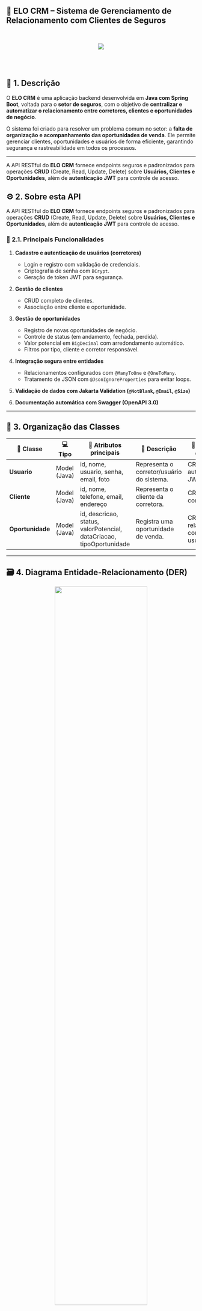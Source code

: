 ## 🧩 ELO CRM – Sistema de Gerenciamento de Relacionamento com Clientes de Seguros
<br /> <div align="center"> <img src="https://ik.imagekit.io/Thalima23/Como-o-CRM-pode-ajudar-em-um-atendimento-personalizado.jpg?updatedAt=1761774183594" /> </div>

<br /><br />
## 📝 1. Descrição  

O **ELO CRM** é uma aplicação backend desenvolvida em **Java com Spring Boot**, voltada para o **setor de seguros**, com o objetivo de **centralizar e automatizar o relacionamento entre corretores, clientes e oportunidades de negócio**.  

O sistema foi criado para resolver um problema comum no setor: a **falta de organização e acompanhamento das oportunidades de venda**. Ele permite gerenciar clientes, oportunidades e usuários de forma eficiente, garantindo segurança e rastreabilidade em todos os processos.  

-----

A API RESTful do **ELO CRM** fornece endpoints seguros e padronizados para operações **CRUD** (Create, Read, Update, Delete) sobre **Usuários, Clientes e Oportunidades**, além de **autenticação JWT** para controle de acesso.

## ⚙️ 2. Sobre esta API  

A API RESTful do **ELO CRM** fornece endpoints seguros e padronizados para operações **CRUD** (Create, Read, Update, Delete) sobre **Usuários, Clientes e Oportunidades**, além de **autenticação JWT** para controle de acesso.

### 🔹 2.1. Principais Funcionalidades  

1. **Cadastro e autenticação de usuários (corretores)**  
   - Login e registro com validação de credenciais.  
   - Criptografia de senha com `BCrypt`.  
   - Geração de token JWT para segurança.  

2. **Gestão de clientes**  
   - CRUD completo de clientes.  
   - Associação entre cliente e oportunidade.  

3. **Gestão de oportunidades**  
   - Registro de novas oportunidades de negócio.  
   - Controle de status (em andamento, fechada, perdida).  
   - Valor potencial em `BigDecimal` com arredondamento automático.  
   - Filtros por tipo, cliente e corretor responsável.  

4. **Integração segura entre entidades**  
   - Relacionamentos configurados com `@ManyToOne` e `@OneToMany`.  
   - Tratamento de JSON com `@JsonIgnoreProperties` para evitar loops.  

5. **Validação de dados com Jakarta Validation (`@NotBlank`, `@Email`, `@Size`)**  

6. **Documentação automática com Swagger (OpenAPI 3.0)**  
---

## 🧱 3. Organização das Classes  


| 🧩 Classe | 💻 Tipo | 🧾 Atributos principais | 🧱 Descrição | 🎯 Requisitos atendidos |
|-----------|---------|-------------------------|--------------|--------------------------|
| **Usuario** | Model (Java) | id, nome, usuario, senha, email, foto | Representa o corretor/usuário do sistema. | CRUD + autenticação JWT |
| **Cliente** | Model (Java) | id, nome, telefone, email, endereço | Representa o cliente da corretora. | CRUD completo |
| **Oportunidade** | Model (Java) | id, descricao, status, valorPotencial, dataCriacao, tipoOportunidade | Registra uma oportunidade de venda. | CRUD + relacionamento com cliente e usuário |


---

## 🗃️ 4. Diagrama Entidade-Relacionamento (DER)  

<div align="center">
   <img src="https://ik.imagekit.io/Thalima23/image.png?updatedAt=1761775468699" width="70%"/>  
</div>

**Relacionamentos:**
- Um **Usuário** pode ter várias **Oportunidades**.  
- Um **Cliente** pode estar vinculado a várias **Oportunidades**.  
- Cada **Oportunidade** pertence a um único **Usuário** e um único **Cliente**.

---

## 🛠️ 5. Tecnologias Utilizadas  

| Tecnologia | Descrição |
|-------------|------------|
| ☕ **Java 17** | Linguagem de programação principal |
| 🌱 **Spring Boot 3** | Framework para desenvolvimento backend |
| 🧩 **Spring Data JPA / Hibernate** | Mapeamento objeto-relacional (ORM) |
| 🐬 **MySQL** | Banco de dados relacional |
| 🔐 **Spring Security + JWT** | Autenticação e segurança |
| ✅ **Jakarta Validation** | Validação de dados (`@NotBlank`, `@Email`, etc.) |
| 📘 **SpringDoc OpenAPI (Swagger)** | Documentação da API |
| ⚙️ **Maven** | Gerenciador de dependências |
| 💻 **Spring Tool Suite / IntelliJ IDEA** | IDEs utilizadas no desenvolvimento |

---

## 🌐 6. Endpoints Principais

| Método   | Endpoint                                  | Descrição                        |
| -------- | ----------------------------------------- | -------------------------------- |
| `POST`   | `/usuarios`                               | Cadastrar novo usuário           |
| `POST`   | `/usuarios/logar`                         | Autenticar usuário (login)       |
| `GET`    | `/usuarios`                               | Listar todos os usuários         |
| `POST`   | `/clientes`                               | Criar novo cliente               |
| `GET`    | `/clientes`                               | Listar todos os clientes         |
| `POST`   | `/oportunidades`                          | Criar nova oportunidade          |
| `GET`    | `/oportunidades`                          | Listar todas as oportunidades    |
| `PATCH`  | `/oportunidades/{id}/status/{novoStatus}` | Atualizar status da oportunidade |
| `DELETE` | `/oportunidades/{id}`                     | Excluir oportunidade             |

---
## 🤝 7. Contribuidores

<div align="center"> Feito com 💙 por <b>Equipe MavenTech</b> 👩‍💻🚀 </div> 
📚 Projeto desenvolvido para o Desafio Integrador – Back-End (Generation Brasil / 2025)

